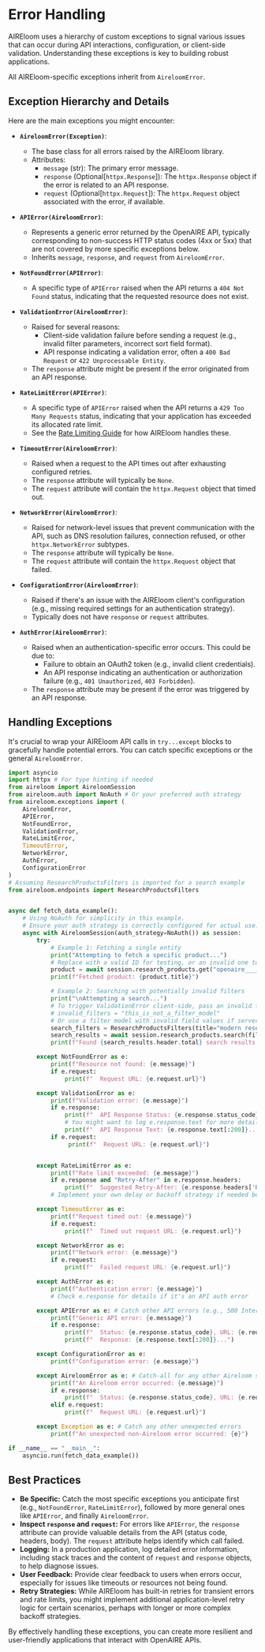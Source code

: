 # Error Handling

AIREloom uses a hierarchy of custom exceptions to signal various issues that can occur during API interactions, configuration, or client-side validation. Understanding these exceptions is key to building robust applications.

All AIREloom-specific exceptions inherit from `AireloomError`.

## Exception Hierarchy and Details

Here are the main exceptions you might encounter:

*   **`AireloomError(Exception)`**:
    *   The base class for all errors raised by the AIREloom library.
    *   Attributes:
        *   `message` (str): The primary error message.
        *   `response` (Optional[`httpx.Response`]): The `httpx.Response` object if the error is related to an API response.
        *   `request` (Optional[`httpx.Request`]): The `httpx.Request` object associated with the error, if available.

*   **`APIError(AireloomError)`**:
    *   Represents a generic error returned by the OpenAIRE API, typically corresponding to non-success HTTP status codes (4xx or 5xx) that are not covered by more specific exceptions below.
    *   Inherits `message`, `response`, and `request` from `AireloomError`.

*   **`NotFoundError(APIError)`**:
    *   A specific type of `APIError` raised when the API returns a `404 Not Found` status, indicating that the requested resource does not exist.

*   **`ValidationError(AireloomError)`**:
    *   Raised for several reasons:
        *   Client-side validation failure before sending a request (e.g., invalid filter parameters, incorrect sort field format).
        *   API response indicating a validation error, often a `400 Bad Request` or `422 Unprocessable Entity`.
    *   The `response` attribute might be present if the error originated from an API response.

*   **`RateLimitError(APIError)`**:
    *   A specific type of `APIError` raised when the API returns a `429 Too Many Requests` status, indicating that your application has exceeded its allocated rate limit.
    *   See the [Rate Limiting Guide](rate_limiting.md) for how AIREloom handles these.

*   **`TimeoutError(AireloomError)`**:
    *   Raised when a request to the API times out after exhausting configured retries.
    *   The `response` attribute will typically be `None`.
    *   The `request` attribute will contain the `httpx.Request` object that timed out.

*   **`NetworkError(AireloomError)`**:
    *   Raised for network-level issues that prevent communication with the API, such as DNS resolution failures, connection refused, or other `httpx.NetworkError` subtypes.
    *   The `response` attribute will typically be `None`.
    *   The `request` attribute will contain the `httpx.Request` object that failed.

*   **`ConfigurationError(AireloomError)`**:
    *   Raised if there's an issue with the AIREloom client's configuration (e.g., missing required settings for an authentication strategy).
    *   Typically does not have `response` or `request` attributes.

*   **`AuthError(AireloomError)`**:
    *   Raised when an authentication-specific error occurs. This could be due to:
        *   Failure to obtain an OAuth2 token (e.g., invalid client credentials).
        *   An API response indicating an authentication or authorization failure (e.g., `401 Unauthorized`, `403 Forbidden`).
    *   The `response` attribute may be present if the error was triggered by an API response.

## Handling Exceptions

It's crucial to wrap your AIREloom API calls in `try...except` blocks to gracefully handle potential errors. You can catch specific exceptions or the general `AireloomError`.

```python
import asyncio
import httpx # For type hinting if needed
from aireloom import AireloomSession
from aireloom.auth import NoAuth # Or your preferred auth strategy
from aireloom.exceptions import (
    AireloomError,
    APIError,
    NotFoundError,
    ValidationError,
    RateLimitError,
    TimeoutError,
    NetworkError,
    AuthError,
    ConfigurationError
)
# Assuming ResearchProductsFilters is imported for a search example
from aireloom.endpoints import ResearchProductsFilters


async def fetch_data_example():
    # Using NoAuth for simplicity in this example.
    # Ensure your auth strategy is correctly configured for actual use.
    async with AireloomSession(auth_strategy=NoAuth()) as session:
        try:
            # Example 1: Fetching a single entity
            print("Attempting to fetch a specific product...")
            # Replace with a valid ID for testing, or an invalid one to trigger NotFoundError
            product = await session.research_products.get("openaire____::doi:10.5281/zenodo.7664304")
            print(f"Fetched product: {product.title}")

            # Example 2: Searching with potentially invalid filters
            print("\nAttempting a search...")
            # To trigger ValidationError client-side, pass an invalid filter type:
            # invalid_filters = "this_is_not_a_filter_model"
            # Or use a filter model with invalid field values if server-side validation is targeted
            search_filters = ResearchProductsFilters(title="modern research trends", publicationYear="2023")
            search_results = await session.research_products.search(filters=search_filters, page_size=2)
            print(f"Found {search_results.header.total} search results.")

        except NotFoundError as e:
            print(f"Resource not found: {e.message}")
            if e.request:
                print(f"  Request URL: {e.request.url}")

        except ValidationError as e:
            print(f"Validation error: {e.message}")
            if e.response:
                print(f"  API Response Status: {e.response.status_code}")
                # You might want to log e.response.text for more details from the API
                print(f"  API Response Text: {e.response.text[:200]}...")
            if e.request:
                 print(f"  Request URL: {e.request.url}")


        except RateLimitError as e:
            print(f"Rate limit exceeded: {e.message}")
            if e.response and "Retry-After" in e.response.headers:
                print(f"  Suggested Retry-After: {e.response.headers['Retry-After']} seconds")
            # Implement your own delay or backoff strategy if needed beyond client's retries

        except TimeoutError as e:
            print(f"Request timed out: {e.message}")
            if e.request:
                print(f"  Timed out request URL: {e.request.url}")

        except NetworkError as e:
            print(f"Network error: {e.message}")
            if e.request:
                print(f"  Failed request URL: {e.request.url}")

        except AuthError as e:
            print(f"Authentication error: {e.message}")
            # Check e.response for details if it's an API auth error

        except APIError as e: # Catch other API errors (e.g., 500 Internal Server Error)
            print(f"Generic API error: {e.message}")
            if e.response:
                print(f"  Status: {e.response.status_code}, URL: {e.request.url if e.request else 'N/A'}")
                print(f"  Response: {e.response.text[:200]}...")

        except ConfigurationError as e:
            print(f"Configuration error: {e.message}")

        except AireloomError as e: # Catch-all for any other Aireloom specific errors
            print(f"An Aireloom error occurred: {e.message}")
            if e.response:
                print(f"  Status: {e.response.status_code}, URL: {e.request.url if e.request else 'N/A'}")
            elif e.request:
                print(f"  Request URL: {e.request.url}")

        except Exception as e: # Catch any other unexpected errors
            print(f"An unexpected non-Aireloom error occurred: {e}")

if __name__ == "__main__":
    asyncio.run(fetch_data_example())
```

## Best Practices

*   **Be Specific:** Catch the most specific exceptions you anticipate first (e.g., `NotFoundError`, `RateLimitError`), followed by more general ones like `APIError`, and finally `AireloomError`.
*   **Inspect `response` and `request`:** For errors like `APIError`, the `response` attribute can provide valuable details from the API (status code, headers, body). The `request` attribute helps identify which call failed.
*   **Logging:** In a production application, log detailed error information, including stack traces and the content of `request` and `response` objects, to help diagnose issues.
*   **User Feedback:** Provide clear feedback to users when errors occur, especially for issues like timeouts or resources not being found.
*   **Retry Strategies:** While AIREloom has built-in retries for transient errors and rate limits, you might implement additional application-level retry logic for certain scenarios, perhaps with longer or more complex backoff strategies.

By effectively handling these exceptions, you can create more resilient and user-friendly applications that interact with OpenAIRE APIs.
